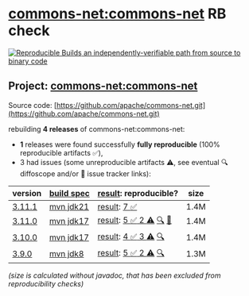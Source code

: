 [commons-net:commons-net](https://central.sonatype.com/artifact/commons-net/commons-net/versions) RB check
=======

[![Reproducible Builds](https://reproducible-builds.org/images/logos/rb.svg) an independently-verifiable path from source to binary code](https://reproducible-builds.org/)

## Project: [commons-net:commons-net](https://central.sonatype.com/artifact/commons-net/commons-net/versions)

Source code: [https://github.com/apache/commons-net.git](https://github.com/apache/commons-net.git)

rebuilding **4 releases** of commons-net:commons-net:
- **1** releases were found successfully **fully reproducible** (100% reproducible artifacts :white_check_mark:),
- 3 had issues (some unreproducible artifacts :warning:, see eventual :mag: diffoscope and/or :memo: issue tracker links):

| version | [build spec](/BUILDSPEC.md) | [result](https://reproducible-builds.org/docs/jvm/): reproducible? | size |
| -- | --------- | ------ | -- |
| [3.11.1](https://central.sonatype.com/artifact/commons-net/commons-net/3.11.1/pom) | [mvn jdk21](commons-net-3.11.1.buildspec) | [result](commons-net-3.11.1.buildinfo): [7 :white_check_mark: ](commons-net-3.11.1.buildcompare) | 1.4M |
| [3.11.0](https://central.sonatype.com/artifact/commons-net/commons-net/3.11.0/pom) | [mvn jdk17](commons-net-3.11.0.buildspec) | [result](commons-net-3.11.0.buildinfo): [5 :white_check_mark:  2 :warning:](commons-net-3.11.0.buildcompare) [:mag:](commons-net-3.11.0.diffoscope) [:memo:](https://github.com/apache/commons-net/pull/259) | 1.4M |
| [3.10.0](https://central.sonatype.com/artifact/commons-net/commons-net/3.10.0/pom) | [mvn jdk17](commons-net-3.10.0.buildspec) | [result](commons-net-3.10.0.buildinfo): [4 :white_check_mark:  3 :warning:](commons-net-3.10.0.buildcompare) [:mag:](commons-net-3.10.0.diffoscope) | 1.4M |
| [3.9.0](https://central.sonatype.com/artifact/commons-net/commons-net/3.9.0/pom) | [mvn jdk8](commons-net-3.9.0.buildspec) | [result](commons-net-3.9.0.buildinfo): [5 :white_check_mark:  2 :warning:](commons-net-3.9.0.buildcompare) [:mag:](commons-net-3.9.0.diffoscope) | 1.3M |

<i>(size is calculated without javadoc, that has been excluded from reproducibility checks)</i>
